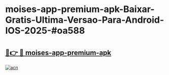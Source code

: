 # moises-app-premium-apk-Baixar-Gratis-Ultima-Versao-Para-Android-IOS-2025-#oa588

# <h2><a href="https://ainizakaria.my?title=moises-app-premium-apk&ref=24M">🔗👉 🔴 moises-app-premium-apk</a></h2>

[![acn](https://github.com/user-attachments/assets/0f9c940e-d8b0-45ae-aac7-cd30a18b3e1c)](https://ainizakaria.my?title=moises-app-premium-apk&ref=24M)

